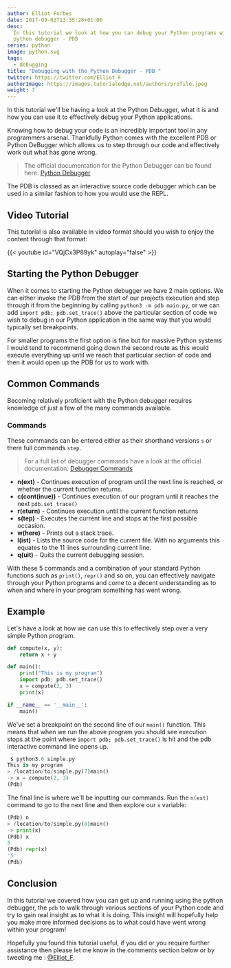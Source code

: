```yaml
---
author: Elliot Forbes
date: 2017-09-02T13:35:28+01:00
desc:
  In this tutorial we look at how you can debug your Python programs with the
  python debugger - PDB
series: python
image: python.svg
tags:
  - debugging
title: "Debugging with the Python Debugger - PDB "
twitter: https://twitter.com/Elliot_F
authorImage: https://images.tutorialedge.net/authors/profile.jpeg
weight: 7
---
```


In this tutorial we'll be having a look at the Python Debugger, what it is and
how you can use it to effectively debug your Python applications.

Knowing how to debug your code is an incredibly important tool in any
programmers arsenal. Thankfully Python comes with the excellent PDB or Python
DeBugger which allows us to step through our code and effectively work out what
has gone wrong.

> The official documentation for the Python Debugger can be found here:
> [Python Debugger](https://docs.python.org/3.6/library/pdb.html)

The PDB is classed as an interactive source code debugger which can be used in a
similar fashion to how you would use the REPL.

## Video Tutorial

This tutorial is also available in video format should you wish to enjoy the content through that format:

{{< youtube id="VQjCx3P89yk" autoplay="false" >}}

## Starting the Python Debugger

When it comes to starting the Python debugger we have 2 main options. We can
either invoke the PDB from the start of our projects execution and step through
it from the beginning by calling `python3 -m pdb main.py`, or we can add
`import pdb; pdb.set_trace()` above the particular section of code we wish to
debug in our Python application in the same way that you would typically set
breakpoints.

For smaller programs the first option is fine but for massive Python systems I
would tend to recommend going down the second route as this would execute
everything up until we reach that particular section of code and then it would
open up the PDB for us to work with.

## Common Commands

Becoming relatively proficient with the Python debugger requires knowledge of
just a few of the many commands available.

### Commands

These commands can be entered either as their shorthand versions `s` or there
full commands `step`.

> For a full list of debugger commands have a look at the official
> documentation:
> [Debugger Commands](https://docs.python.org/3.6/library/pdb.html#debugger-commands)

- **n(ext)** - Continues execution of program until the next line is reached, or
  whether the current function returns.
- **c(cont(inue))** - Continues execution of our program until it reaches the
  next `pdb.set_trace()`
- **r(eturn)** - Continues execution until the current function returns
- **s(tep)** - Executes the current line and stops at the first possible
  occasion.
- **w(here)** - Prints out a stack trace.
- **l(ist)** - Lists the source code for the current file. With no arguments
  this equates to the 11 lines surrounding current line.
- **q(uit)** - Quits the current debugging session.

With these 5 commands and a combination of your standard Python functions such
as `print()`, `repr()` and so on, you can effectively navigate through your
Python programs and come to a decent understanding as to when and where in your
program something has went wrong.

## Example

Let's have a look at how we can use this to effectively step over a very simple
Python program.

```python
def compute(x, y):
    return x + y

def main():
    print("This is my program")
    import pdb; pdb.set_trace()
    x = compute(2, 3)
    print(x)

if __name__ == '__main__':
    main()
```

We've set a breakpoint on the second line of our `main()` function. This means
that when we run the above program you should see execution stops at the point
where `import pdb; pdb.set_trace()` is hit and the pdb interactive command line
opens up.

```py
 $ python3.6 simple.py
This is my program
> /location/to/simple.py(7)main()
-> x = compute(2, 3)
(Pdb)
```

The final line is where we'll be inputting our commands. Run the `n(ext)`
command to go to the next line and then explore our `x` variable:

```py
(Pdb) n
> /location/to/simple.py(8)main()
-> print(x)
(Pdb) x
5
(Pdb) repr(x)
'5'
(Pdb)
```

## Conclusion

In this tutorial we covered how you can get up and running using the python
debugger, the `pdb` to walk through various sections of your Python code and try
to gain real insight as to what it is doing. This insight will hopefully help
you make more informed decisions as to what could have went wrong within your
program!

Hopefully you found this tutorial useful, if you did or you require further
assistance then please let me know in the comments section below or by tweeting
me : [@Elliot_F](https://twitter.com/elliot_f).
